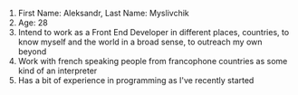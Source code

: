 1. First Name: Aleksandr, Last Name: Myslivchik
2. Age: 28
3. Intend to work as a Front End Developer in different places, countries, to know myself and the world in a broad sense, to outreach my own beyond
4. Work with french speaking people from francophone countries as some kind of an interpreter
5. Has a bit of experience in programming as I've recently started 

